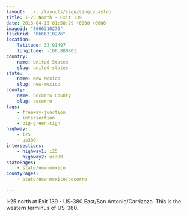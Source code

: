 ```yaml
---
layout: ../../layouts/sign/single.astro
title: I-25 North - Exit 139
date: 2013-04-15 01:58:29 +0000 +0000
imageid: "8666310276"
flickrid: "8666310276"
location:
    latitude: 33.91497
    longitude: -106.880801
country:
    name: United States
    slug: united-states
state:
    name: New Mexico
    slug: new-mexico
county:
    name: Socorro County
    slug: socorro
tags:
    - freeway-junction
    - intersection
    - big-green-sign
highway:
    - i25
    - us380
intersections:
    - highway1: i25
      highway2: us380
statePages:
    - state/new-mexico
countyPages:
    - state/new-mexico/socorro

---
```

I-25 north at Exit 139 - US-380 East/San Antonio/Carrizozo.  This is the western terminus of US-380.